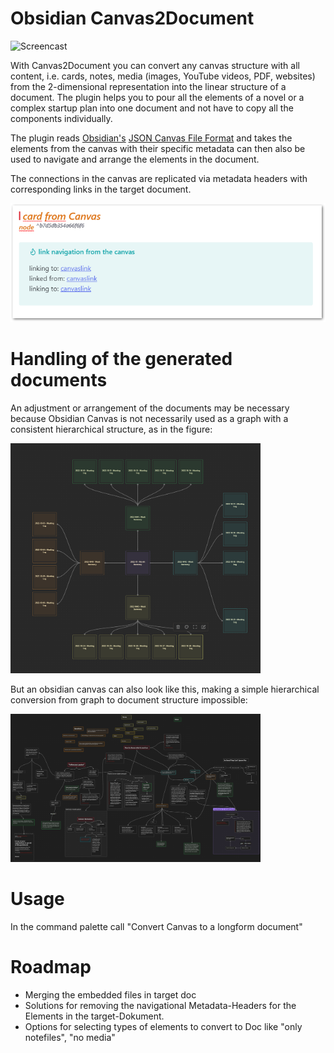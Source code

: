 # Obsidian Canvas2Document

![Screencast](images/canv2doc.gif)

With Canvas2Document you can convert any canvas structure with all content, i.e. cards, notes, media (images, YouTube videos, PDF, websites) from the 2-dimensional representation into the linear structure of a document.
The plugin helps you to pour all the elements of a novel or a complex startup plan into one document and not have to copy all the components individually.

The plugin reads [Obsidian's](https://obsidian.md/blog/json-canvas/) [JSON Canvas File Format](https://jsoncanvas.org/) and takes the elements from the canvas with their specific metadata can then also be used to navigate and arrange the elements in the document.

The connections in the canvas are replicated via metadata headers with corresponding links in the target document.

<img src="images/metaheader-doc.png" alt="screencomplex" width="600"/>

# Handling of the generated documents
An adjustment or arrangement of the documents may be necessary because Obsidian Canvas is not necessarily used as a graph with a consistent hierarchical structure, as in the figure:

<img src="images/screen20240320090543.png" alt="screencomplex" width="400"/>

But an obsidian canvas can also look like this, making a simple hierarchical conversion from graph to document structure impossible:

<img src="images/screen20240320090013.png" alt="screensimple" width="400"/>

# Usage
In the command palette call "Convert Canvas to a longform document"

# Roadmap
* Merging the embedded files in target doc
* Solutions for removing the navigational Metadata-Headers for the Elements in the target-Dokument.
* Options for selecting types of elements to convert to Doc like "only notefiles", "no media"
